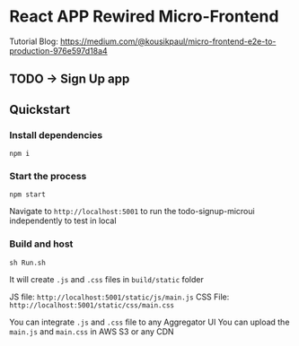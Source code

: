 # React APP Rewired Micro-Frontend
Tutorial Blog: https://medium.com/@kousikpaul/micro-frontend-e2e-to-production-976e597d18a4

## TODO -> Sign Up app

## Quickstart
### Install dependencies
```
npm i
```
### Start the process
```
npm start
```
Navigate to `http://localhost:5001` to run the todo-signup-microui independently to test in local

### Build and host
```
sh Run.sh
```
It will create `.js` and `.css` files in `build/static` folder

JS file: `http://localhost:5001/static/js/main.js`
CSS File: `http://localhost:5001/static/css/main.css`

You can integrate `.js` and `.css` file to any Aggregator UI
You can upload the `main.js` and `main.css` in AWS S3 or any CDN
